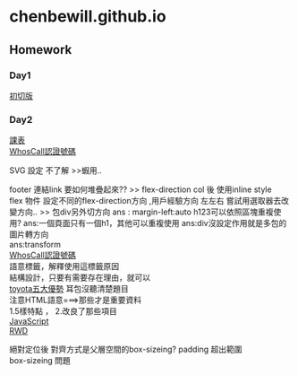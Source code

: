 # chenbewill.github.io
## Homework 
### Day1
[初切版](https://chenbewill.github.io/HTML&CSS_Amons/Day1/01.html)
### Day2
[課表](https://chenbewill.github.io/HTML&CSS_Amons/Day2/table.html)  
[WhosCall認證號碼](https://chenbewill.github.io/HTML&CSS_Amons/Day2/WhosCall.html)  

SVG 設定 不了解 >>蝦用..

footer 連結link 要如何堆疊起來?? >> flex-direction col 後 使用inline style   
flex 物件 設定不同的flex-direction方向 ,用戶經驗方向 左左右 嘗試用選取器去改變方向.. >> 包div另外切方向 
ans :  margin-left:auto 
h123可以依照區塊重複使用?
ans:一個頁面只有一個h1，其他可以重複使用
ans:div沒設定作用就是多包的
圖片轉方向  
ans:transform  
[WhosCall認證號碼](https://chenbewill.github.io/HTML&CSS_Amons/Day3/whosCall.html)  
語意標籤，解釋使用這標籤原因  
結構設計，只要有需要存在理由，就可以  
[toyota五大優勢](https://chenbewill.github.io/HTML&CSS_Amons/Day4/%E7%A2%B0%E7%A2%B0%E8%BB%8A.html)
耳包沒聽清楚題目  
注意HTML語意===>那些才是重要資料  
1.5樣特點 ， 2.改良了那些項目  
[JavaScript](https://chenbewill.github.io/先修班/JavaScript/終極密碼.html)  
[RWD](https://chenbewill.github.io/HTML&CSS_Amons/Day5/RWD.html)

絕對定位後 對齊方式是父層空間的box-sizeing?
padding 超出範圍  
box-sizeing 問題  
